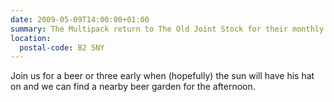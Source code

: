 ```yaml
---
date: 2009-05-09T14:00:00+01:00
summary: The Multipack return to The Old Joint Stock for their monthly social gathering to discuss all things Web and last month’s *Multipack Presents* event.
location:
  postal-code: B2 5NY
---
```

Join us for a beer or three early when (hopefully) the sun will have his hat on and we can find a nearby beer garden for the afternoon.
